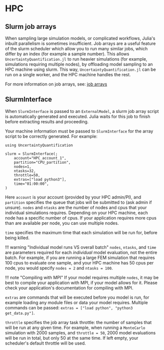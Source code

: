 # HPC
## Slurm job arrays

When sampling large simulation models, or complicated workflows, Julia's inbuilt parallelism is sometimes insufficient. Job arrays are a useful feature of the slurm scheduler which allow you to run many similar jobs, which differ by an index (for example a sample number). This allows `UncertaintyQuantification.jl` to run heavier simulations (for example, simulations requiring multiple nodes), by offloading model sampling to an HPC machine using slurm. This way, `UncertaintyQuantification.jl` can be run on a single worker, and the HPC machine handles the rest.

For more information on job arrays, see: [job arrays](https://slurm.schedmd.com/job_array.html)


## SlurmInterface

When `SlurmInterface` is passed to an `ExternalModel`, a slurm job array script is automatically generated and executed. Julia waits for this job to finish before extracting results and proceeding.

Your machine information must be passed to `SlurmInterface` for the array script to be correctly generated. For example:

```@example hpc
using UncertaintyQuantification

slurm = SlurmInterface(;
    account="HPC_account_1",
    partition="CPU_partition",
    nodes=1,
    ntasks=32,
    throttle=50,
    extras=["load python3"],
    time="01:00:00",
)
```

Here `account` is your account (provided by your HPC admin/PI), and `partition` specifies the queue that jobs will be submitted to (ask admin if unsure). `nodes` and `ntasks` are the number of nodes and cpus that your individual simulations requires. Depending on your HPC machine, each node has a specific number of cpus. If your application requires more cpus than are available per node, you can use multiple nodes.

`time` specifies the maximum time that each simulation will be run for, before being killed.

!!! warning "Individual model runs VS overall batch"
    `nodes`, `ntasks`, and `time` are parameters required for each _individual_ model evaluation, not the entire batch. For example, if you are running a large FEM simulation that requires 100 cpus to evaluate one sample, and your HPC machine has 50 cpus per node, you would specify `nodes = 2` and `ntasks = 100`.


!!! note "Compiling with MPI"
    If your model requires multiple `nodes`, it may be best to compile your application with MPI, if your model allows for it. Please check your application's documentation for compiling with MPI.

`extras` are commands that will be executed before you model is run, for example loading any module files or data your model requires. Multiple commands can be passed: `extras = ["load python", "python3 get_data.py"]`.

`throttle` specifies the job array task throttle: the number of samples that will be run at any given time. For example, when running a `MonteCarlo` simulation with 2000 samples, and `throttle = 50`, 2000 model evaluations will be run in total, but only 50 at the same time. If left empty, your scheduler's default throttle will be used.


<!-- ## Useage

!!! note
    See [eamples/HPC](../examples/hpc.md) for a detailed example

Let's make a simple external model, consisting of a python script. -->
